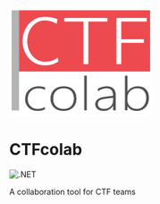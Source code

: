 
<img src="ClientApp/public/img/logo-vertical.png" alt="CTFcolab logo" width="256px">

# CTFcolab

![.NET](https://github.com/adrgs/CTFcolab/actions/workflows/dotnet.yml/badge.svg)

A collaboration tool for CTF teams
